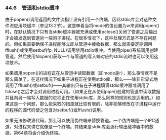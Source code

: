 ### 44.6　管道和stdio缓冲

由于popen()调用返回的文件流指针没有引用一个终端，因此stdio库会对这种文件流应用块缓冲（参见13.2节）。这意味着当将mode的值设置为w来调用popen()时，在默认情况下只有当stdio缓冲器被充满或使用pclose()关闭了管道之后输出才会被发送到管道另一端的子进程。在很多情况下，这种处理方式是不存在问题的。但如果需要确保子进程能够立即从管道中接收数据，那么就需要定期调用fflush()或使用setbuf(fp, NULL)调用禁用stdio缓冲。当使用pipe()系统调用创建管道，然后使用fdopen()获取一个与管道的写入端对应的stdio流时也可以使用这项技术。

如果调用popen()的进程正在从管道中读取数据（即mode是r），那么事情就不是那么简单了。在这样情况下如果子进程正在使用stdio库，那么——除非它显式地调用了fflush()或setbuf()——其输出只有在子进程填满stdio缓冲器或调用了fclose()之后才会对调用进程可用。（如果正在从使用pipe()创建的管道中读取数据并且向另一端写入数据的进程正在使用stdio库，那么同样的规则也是适用的。）如果这是一个问题，那么能采取的措施就比较有限的，除非能够修改在子进程中运行的程序的源代码使之包含对setbuf()或fflush()调用。

如果无法修改源代码，那么可以使用伪终端来替换管道。一个伪终端是一个IPC通道，对进程来讲它就像是一个终端。其结果是stdio库会逐行输出缓冲器中的数据。第64章将会介绍伪终端。

